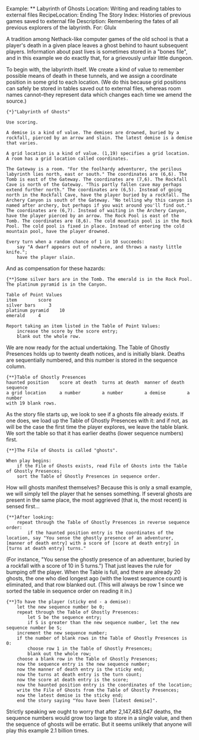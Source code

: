 Example: ** Labyrinth of Ghosts
Location: Writing and reading tables to external files
RecipeLocation: Ending The Story
Index: Histories of previous games saved to external file
Description: Remembering the fates of all previous explorers of the labyrinth.
For: Glulx

  
A tradition among Nethack-like computer games of the old school is that a player's death in a given place leaves a ghost behind to haunt subsequent players. Information about past lives is sometimes stored in a "bones file", and in this example we do exactly that, for a grievously unfair little dungeon.

  
To begin with, the labyrinth itself. We create a kind of value to remember possible means of death in these tunnels, and we assign a coordinate position in some grid to each location. (We do this because grid positions can safely be stored in tables saved out to external files, whereas room names cannot–they represent data which changes each time we amend the source.)

  

``` inform7
{*}"Labyrinth of Ghosts"

Use scoring.

A demise is a kind of value. The demises are drowned, buried by a rockfall, pierced by an arrow and slain. The latest demise is a demise that varies.

A grid location is a kind of value. (1,19) specifies a grid location. A room has a grid location called coordinates.

The Gateway is a room. "For the foolhardy adventurer, the perilous labyrinth lies north, east or south." The coordinates are (6,6). The Tomb is east of the Gateway. The coordinates are (7,6). The Rockfall Cave is north of the Gateway. "This partly fallen cave may perhaps extend further north." The coordinates are (6,5). Instead of going north in the Rockfall Cave, have the player buried by a rockfall. The Archery Canyon is south of the Gateway. "No telling why this canyon is named after archery, but perhaps if you wait around you'll find out." The coordinates are (6,7). Instead of waiting in the Archery Canyon, have the player pierced by an arrow. The Rock Pool is east of the Tomb. The coordinates are (8,6). The cold mountain pool is in the Rock Pool. The cold pool is fixed in place. Instead of entering the cold mountain pool, have the player drowned.

Every turn when a random chance of 1 in 10 succeeds:
	say "A dwarf appears out of nowhere, and throws a nasty little knife.";
	have the player slain.
```

  
And as compensation for these hazards:

  

``` inform7
{**}Some silver bars are in the Tomb. The emerald is in the Rock Pool. The platinum pyramid is in the Canyon.

Table of Point Values
item 	  	score
silver bars		3
platinum pyramid	10
emerald		4

Report taking an item listed in the Table of Point Values:
	increase the score by the score entry;
	blank out the whole row.
```

  
We are now ready for the actual undertaking. The Table of Ghostly Presences holds up to twenty death notices, and is initially blank. Deaths are sequentially numbered, and this number is stored in the sequence column.

  

``` inform7
{**}Table of Ghostly Presences
haunted position	score at death	turns at death	manner of death	sequence
a grid location		a number		a number		a demise		a number
with 19 blank rows.
```

  
As the story file starts up, we look to see if a ghosts file already exists. If one does, we load up the Table of Ghostly Presences with it: and if not, as will be the case the first time the player explores, we leave the table blank. We sort the table so that it has earlier deaths (lower sequence numbers) first.

  

``` inform7
{**}The File of Ghosts is called "ghosts".

When play begins:
	if the File of Ghosts exists, read File of Ghosts into the Table of Ghostly Presences;
	sort the Table of Ghostly Presences in sequence order.
```

  
How will ghosts manifest themselves? Because this is only a small example, we will simply tell the player that he senses something. If several ghosts are present in the same place, the most aggrieved (that is, the most recent) is sensed first...

  

``` inform7
{**}After looking:
	repeat through the Table of Ghostly Presences in reverse sequence order:
		if the haunted position entry is the coordinates of the location, say "You sense the ghostly presence of an adventurer, [manner of death entry] with a score of [score at death entry] in [turns at death entry] turns."
```

  
(For instance, "You sense the ghostly presence of an adventurer, buried by a rockfall with a score of 10 in 5 turns.") That just leaves the rule for bumping off the player. When the Table is full, and there are already 20 ghosts, the one who died longest ago (with the lowest sequence count) is eliminated, and that row blanked out. (This will always be row 1 since we sorted the table in sequence order on reading it in.)

  

``` inform7
{**}To have the player (sticky end - a demise):
	let the new sequence number be 0;
	repeat through the Table of Ghostly Presences:
		let S be the sequence entry;
		if S is greater than the new sequence number, let the new sequence number be S;
	increment the new sequence number;
	if the number of blank rows in the Table of Ghostly Presences is 0:
		choose row 1 in the Table of Ghostly Presences;
		blank out the whole row;
	choose a blank row in the Table of Ghostly Presences;
	now the sequence entry is the new sequence number;
	now the manner of death entry is the sticky end;
	now the turns at death entry is the turn count;
	now the score at death entry is the score;
	now the haunted position entry is the coordinates of the location;
	write the File of Ghosts from the Table of Ghostly Presences;
	now the latest demise is the sticky end;
	end the story saying "You have been [latest demise]".
```

  
Strictly speaking we ought to worry that after 2,147,483,647 deaths, the sequence numbers would grow too large to store in a single value, and then the sequence of ghosts will be erratic. But it seems unlikely that anyone will play this example 2.1 billion times.

